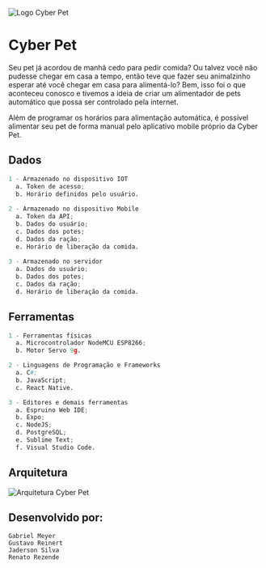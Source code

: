  ![Logo Cyber Pet](https://i.imgur.com/A1hTRro.png)
 
 # Cyber Pet

Seu pet já acordou de manhã cedo para pedir comida? Ou talvez você não pudesse chegar em casa a tempo, então teve que fazer seu animalzinho esperar até você chegar em casa para alimentá-lo? Bem, isso foi o que aconteceu conosco e tivemos a ideia de criar um alimentador de pets automático que possa ser controlado pela internet.

Além de programar os horários para alimentação automática, é possível alimentar seu pet de forma manual pelo aplicativo mobile próprio da Cyber Pet.


## Dados
```python
1 - Armazenado no dispositivo IOT
  a. Token de acesso;
  b. Horário definidos pelo usuário.
	
2 - Armazenado no dispositivo Mobile
  a. Token da API;
  b. Dados do usuário;
  c. Dados dos potes;
  d. Dados da ração;
  e. Horário de liberação da comida.
	
3 - Armazenado no servidor
  a. Dados do usuário;
  b. Dados dos potes;
  c. Dados da ração;
  d. Horário de liberação da comida.
```

## Ferramentas
```python
1 - Ferramentas físicas
  a. Microcontrolador NodeMCU ESP8266;
  b. Motor Servo 9g.

2 - Linguagens de Programação e Frameworks
  a. C#;
  b. JavaScript;
  c. React Native.

3 - Editores e demais ferramentas
  a. Espruino Web IDE;
  b. Expo;
  c. NodeJS;
  d. PostgreSQL;
  e. Sublime Text;
  f. Visual Studio Code.
```

## Arquitetura

![Arquitetura Cyber Pet](https://i.imgur.com/A2kqQqP.png)

## Desenvolvido por:
```
Gabriel Meyer
Gustavo Reinert
Jaderson Silva
Renato Rezende
```